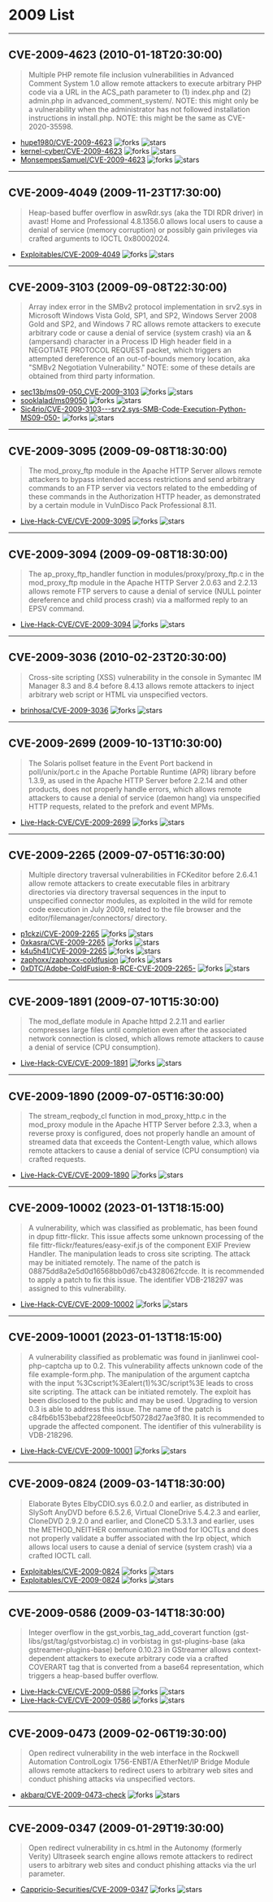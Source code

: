 # 2009 List

---
## CVE-2009-4623 (2010-01-18T20:30:00)
> Multiple PHP remote file inclusion vulnerabilities in Advanced Comment System 1.0 allow remote attackers to execute arbitrary PHP code via a URL in the ACS_path parameter to (1) index.php and (2) admin.php in advanced_comment_system/. NOTE: this might only be a vulnerability when the administrator has not followed installation instructions in install.php. NOTE: this might be the same as CVE-2020-35598.
- [hupe1980/CVE-2009-4623](https://github.com/hupe1980/CVE-2009-4623)	<img alt="forks" src="https://img.shields.io/github/forks/hupe1980/CVE-2009-4623">	<img alt="stars" src="https://img.shields.io/github/stars/hupe1980/CVE-2009-4623">
- [kernel-cyber/CVE-2009-4623](https://github.com/kernel-cyber/CVE-2009-4623)	<img alt="forks" src="https://img.shields.io/github/forks/kernel-cyber/CVE-2009-4623">	<img alt="stars" src="https://img.shields.io/github/stars/kernel-cyber/CVE-2009-4623">
- [MonsempesSamuel/CVE-2009-4623](https://github.com/MonsempesSamuel/CVE-2009-4623)	<img alt="forks" src="https://img.shields.io/github/forks/MonsempesSamuel/CVE-2009-4623">	<img alt="stars" src="https://img.shields.io/github/stars/MonsempesSamuel/CVE-2009-4623">

---
## CVE-2009-4049 (2009-11-23T17:30:00)
> Heap-based buffer overflow in aswRdr.sys (aka the TDI RDR driver) in avast! Home and Professional 4.8.1356.0 allows local users to cause a denial of service (memory corruption) or possibly gain privileges via crafted arguments to IOCTL 0x80002024.
- [Exploitables/CVE-2009-4049](https://github.com/Exploitables/CVE-2009-4049)	<img alt="forks" src="https://img.shields.io/github/forks/Exploitables/CVE-2009-4049">	<img alt="stars" src="https://img.shields.io/github/stars/Exploitables/CVE-2009-4049">

---
## CVE-2009-3103 (2009-09-08T22:30:00)
> Array index error in the SMBv2 protocol implementation in srv2.sys in Microsoft Windows Vista Gold, SP1, and SP2, Windows Server 2008 Gold and SP2, and Windows 7 RC allows remote attackers to execute arbitrary code or cause a denial of service (system crash) via an & (ampersand) character in a Process ID High header field in a NEGOTIATE PROTOCOL REQUEST packet, which triggers an attempted dereference of an out-of-bounds memory location, aka "SMBv2 Negotiation Vulnerability." NOTE: some of these details are obtained from third party information.
- [sec13b/ms09-050_CVE-2009-3103](https://github.com/sec13b/ms09-050_CVE-2009-3103)	<img alt="forks" src="https://img.shields.io/github/forks/sec13b/ms09-050_CVE-2009-3103">	<img alt="stars" src="https://img.shields.io/github/stars/sec13b/ms09-050_CVE-2009-3103">
- [sooklalad/ms09050](https://github.com/sooklalad/ms09050)	<img alt="forks" src="https://img.shields.io/github/forks/sooklalad/ms09050">	<img alt="stars" src="https://img.shields.io/github/stars/sooklalad/ms09050">
- [Sic4rio/CVE-2009-3103---srv2.sys-SMB-Code-Execution-Python-MS09-050-](https://github.com/Sic4rio/CVE-2009-3103---srv2.sys-SMB-Code-Execution-Python-MS09-050-)	<img alt="forks" src="https://img.shields.io/github/forks/Sic4rio/CVE-2009-3103---srv2.sys-SMB-Code-Execution-Python-MS09-050-">	<img alt="stars" src="https://img.shields.io/github/stars/Sic4rio/CVE-2009-3103---srv2.sys-SMB-Code-Execution-Python-MS09-050-">

---
## CVE-2009-3095 (2009-09-08T18:30:00)
> The mod_proxy_ftp module in the Apache HTTP Server allows remote attackers to bypass intended access restrictions and send arbitrary commands to an FTP server via vectors related to the embedding of these commands in the Authorization HTTP header, as demonstrated by a certain module in VulnDisco Pack Professional 8.11.
- [Live-Hack-CVE/CVE-2009-3095](https://github.com/Live-Hack-CVE/CVE-2009-3095)	<img alt="forks" src="https://img.shields.io/github/forks/Live-Hack-CVE/CVE-2009-3095">	<img alt="stars" src="https://img.shields.io/github/stars/Live-Hack-CVE/CVE-2009-3095">

---
## CVE-2009-3094 (2009-09-08T18:30:00)
> The ap_proxy_ftp_handler function in modules/proxy/proxy_ftp.c in the mod_proxy_ftp module in the Apache HTTP Server 2.0.63 and 2.2.13 allows remote FTP servers to cause a denial of service (NULL pointer dereference and child process crash) via a malformed reply to an EPSV command.
- [Live-Hack-CVE/CVE-2009-3094](https://github.com/Live-Hack-CVE/CVE-2009-3094)	<img alt="forks" src="https://img.shields.io/github/forks/Live-Hack-CVE/CVE-2009-3094">	<img alt="stars" src="https://img.shields.io/github/stars/Live-Hack-CVE/CVE-2009-3094">

---
## CVE-2009-3036 (2010-02-23T20:30:00)
> Cross-site scripting (XSS) vulnerability in the console in Symantec IM Manager 8.3 and 8.4 before 8.4.13 allows remote attackers to inject arbitrary web script or HTML via unspecified vectors.
- [brinhosa/CVE-2009-3036](https://github.com/brinhosa/CVE-2009-3036)	<img alt="forks" src="https://img.shields.io/github/forks/brinhosa/CVE-2009-3036">	<img alt="stars" src="https://img.shields.io/github/stars/brinhosa/CVE-2009-3036">

---
## CVE-2009-2699 (2009-10-13T10:30:00)
> The Solaris pollset feature in the Event Port backend in poll/unix/port.c in the Apache Portable Runtime (APR) library before 1.3.9, as used in the Apache HTTP Server before 2.2.14 and other products, does not properly handle errors, which allows remote attackers to cause a denial of service (daemon hang) via unspecified HTTP requests, related to the prefork and event MPMs.
- [Live-Hack-CVE/CVE-2009-2699](https://github.com/Live-Hack-CVE/CVE-2009-2699)	<img alt="forks" src="https://img.shields.io/github/forks/Live-Hack-CVE/CVE-2009-2699">	<img alt="stars" src="https://img.shields.io/github/stars/Live-Hack-CVE/CVE-2009-2699">

---
## CVE-2009-2265 (2009-07-05T16:30:00)
> Multiple directory traversal vulnerabilities in FCKeditor before 2.6.4.1 allow remote attackers to create executable files in arbitrary directories via directory traversal sequences in the input to unspecified connector modules, as exploited in the wild for remote code execution in July 2009, related to the file browser and the editor/filemanager/connectors/ directory.
- [p1ckzi/CVE-2009-2265](https://github.com/p1ckzi/CVE-2009-2265)	<img alt="forks" src="https://img.shields.io/github/forks/p1ckzi/CVE-2009-2265">	<img alt="stars" src="https://img.shields.io/github/stars/p1ckzi/CVE-2009-2265">
- [0xkasra/CVE-2009-2265](https://github.com/0xkasra/CVE-2009-2265)	<img alt="forks" src="https://img.shields.io/github/forks/0xkasra/CVE-2009-2265">	<img alt="stars" src="https://img.shields.io/github/stars/0xkasra/CVE-2009-2265">
- [k4u5h41/CVE-2009-2265](https://github.com/k4u5h41/CVE-2009-2265)	<img alt="forks" src="https://img.shields.io/github/forks/k4u5h41/CVE-2009-2265">	<img alt="stars" src="https://img.shields.io/github/stars/k4u5h41/CVE-2009-2265">
- [zaphoxx/zaphoxx-coldfusion](https://github.com/zaphoxx/zaphoxx-coldfusion)	<img alt="forks" src="https://img.shields.io/github/forks/zaphoxx/zaphoxx-coldfusion">	<img alt="stars" src="https://img.shields.io/github/stars/zaphoxx/zaphoxx-coldfusion">
- [0xDTC/Adobe-ColdFusion-8-RCE-CVE-2009-2265-](https://github.com/0xDTC/Adobe-ColdFusion-8-RCE-CVE-2009-2265-)	<img alt="forks" src="https://img.shields.io/github/forks/0xDTC/Adobe-ColdFusion-8-RCE-CVE-2009-2265-">	<img alt="stars" src="https://img.shields.io/github/stars/0xDTC/Adobe-ColdFusion-8-RCE-CVE-2009-2265-">

---
## CVE-2009-1891 (2009-07-10T15:30:00)
> The mod_deflate module in Apache httpd 2.2.11 and earlier compresses large files until completion even after the associated network connection is closed, which allows remote attackers to cause a denial of service (CPU consumption).
- [Live-Hack-CVE/CVE-2009-1891](https://github.com/Live-Hack-CVE/CVE-2009-1891)	<img alt="forks" src="https://img.shields.io/github/forks/Live-Hack-CVE/CVE-2009-1891">	<img alt="stars" src="https://img.shields.io/github/stars/Live-Hack-CVE/CVE-2009-1891">

---
## CVE-2009-1890 (2009-07-05T16:30:00)
> The stream_reqbody_cl function in mod_proxy_http.c in the mod_proxy module in the Apache HTTP Server before 2.3.3, when a reverse proxy is configured, does not properly handle an amount of streamed data that exceeds the Content-Length value, which allows remote attackers to cause a denial of service (CPU consumption) via crafted requests.
- [Live-Hack-CVE/CVE-2009-1890](https://github.com/Live-Hack-CVE/CVE-2009-1890)	<img alt="forks" src="https://img.shields.io/github/forks/Live-Hack-CVE/CVE-2009-1890">	<img alt="stars" src="https://img.shields.io/github/stars/Live-Hack-CVE/CVE-2009-1890">

---
## CVE-2009-10002 (2023-01-13T18:15:00)
> A vulnerability, which was classified as problematic, has been found in dpup fittr-flickr. This issue affects some unknown processing of the file fittr-flickr/features/easy-exif.js of the component EXIF Preview Handler. The manipulation leads to cross site scripting. The attack may be initiated remotely. The name of the patch is 08875dd8a2e5d0d16568bb0d67cb4328062fccde. It is recommended to apply a patch to fix this issue. The identifier VDB-218297 was assigned to this vulnerability.
- [Live-Hack-CVE/CVE-2009-10002](https://github.com/Live-Hack-CVE/CVE-2009-10002)	<img alt="forks" src="https://img.shields.io/github/forks/Live-Hack-CVE/CVE-2009-10002">	<img alt="stars" src="https://img.shields.io/github/stars/Live-Hack-CVE/CVE-2009-10002">

---
## CVE-2009-10001 (2023-01-13T18:15:00)
> A vulnerability classified as problematic was found in jianlinwei cool-php-captcha up to 0.2. This vulnerability affects unknown code of the file example-form.php. The manipulation of the argument captcha with the input %3Cscript%3Ealert(1)%3C/script%3E leads to cross site scripting. The attack can be initiated remotely. The exploit has been disclosed to the public and may be used. Upgrading to version 0.3 is able to address this issue. The name of the patch is c84fb6b153bebaf228feee0cbf50728d27ae3f80. It is recommended to upgrade the affected component. The identifier of this vulnerability is VDB-218296.
- [Live-Hack-CVE/CVE-2009-10001](https://github.com/Live-Hack-CVE/CVE-2009-10001)	<img alt="forks" src="https://img.shields.io/github/forks/Live-Hack-CVE/CVE-2009-10001">	<img alt="stars" src="https://img.shields.io/github/stars/Live-Hack-CVE/CVE-2009-10001">

---
## CVE-2009-0824 (2009-03-14T18:30:00)
> Elaborate Bytes ElbyCDIO.sys 6.0.2.0 and earlier, as distributed in SlySoft AnyDVD before 6.5.2.6, Virtual CloneDrive 5.4.2.3 and earlier, CloneDVD 2.9.2.0 and earlier, and CloneCD 5.3.1.3 and earlier, uses the METHOD_NEITHER communication method for IOCTLs and does not properly validate a buffer associated with the Irp object, which allows local users to cause a denial of service (system crash) via a crafted IOCTL call.
- [Exploitables/CVE-2009-0824](https://github.com/Exploitables/CVE-2009-0824)	<img alt="forks" src="https://img.shields.io/github/forks/Exploitables/CVE-2009-0824">	<img alt="stars" src="https://img.shields.io/github/stars/Exploitables/CVE-2009-0824">
- [Exploitables/CVE-2009-0824](https://github.com/Exploitables/CVE-2009-0824)	<img alt="forks" src="https://img.shields.io/github/forks/Exploitables/CVE-2009-0824">	<img alt="stars" src="https://img.shields.io/github/stars/Exploitables/CVE-2009-0824">

---
## CVE-2009-0586 (2009-03-14T18:30:00)
> Integer overflow in the gst_vorbis_tag_add_coverart function (gst-libs/gst/tag/gstvorbistag.c) in vorbistag in gst-plugins-base (aka gstreamer-plugins-base) before 0.10.23 in GStreamer allows context-dependent attackers to execute arbitrary code via a crafted COVERART tag that is converted from a base64 representation, which triggers a heap-based buffer overflow.
- [Live-Hack-CVE/CVE-2009-0586](https://github.com/Live-Hack-CVE/CVE-2009-0586)	<img alt="forks" src="https://img.shields.io/github/forks/Live-Hack-CVE/CVE-2009-0586">	<img alt="stars" src="https://img.shields.io/github/stars/Live-Hack-CVE/CVE-2009-0586">
- [Live-Hack-CVE/CVE-2009-0586](https://github.com/Live-Hack-CVE/CVE-2009-0586)	<img alt="forks" src="https://img.shields.io/github/forks/Live-Hack-CVE/CVE-2009-0586">	<img alt="stars" src="https://img.shields.io/github/stars/Live-Hack-CVE/CVE-2009-0586">

---
## CVE-2009-0473 (2009-02-06T19:30:00)
> Open redirect vulnerability in the web interface in the Rockwell Automation ControlLogix 1756-ENBT/A EtherNet/IP Bridge Module allows remote attackers to redirect users to arbitrary web sites and conduct phishing attacks via unspecified vectors.
- [akbarq/CVE-2009-0473-check](https://github.com/akbarq/CVE-2009-0473-check)	<img alt="forks" src="https://img.shields.io/github/forks/akbarq/CVE-2009-0473-check">	<img alt="stars" src="https://img.shields.io/github/stars/akbarq/CVE-2009-0473-check">

---
## CVE-2009-0347 (2009-01-29T19:30:00)
> Open redirect vulnerability in cs.html in the Autonomy (formerly Verity) Ultraseek search engine allows remote attackers to redirect users to arbitrary web sites and conduct phishing attacks via the url parameter.
- [Cappricio-Securities/CVE-2009-0347](https://github.com/Cappricio-Securities/CVE-2009-0347)	<img alt="forks" src="https://img.shields.io/github/forks/Cappricio-Securities/CVE-2009-0347">	<img alt="stars" src="https://img.shields.io/github/stars/Cappricio-Securities/CVE-2009-0347">
